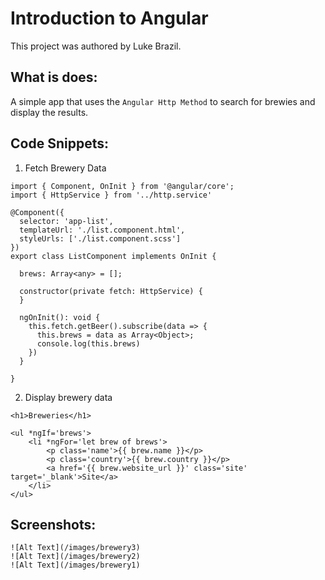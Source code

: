# Introduction to Angular

This project was authored by Luke Brazil.

## What is does:

A simple app that uses the `Angular Http Method` to search for brewies and display the results.


## Code Snippets:

1) Fetch Brewery Data

```
import { Component, OnInit } from '@angular/core';
import { HttpService } from '../http.service'

@Component({
  selector: 'app-list',
  templateUrl: './list.component.html',
  styleUrls: ['./list.component.scss']
})
export class ListComponent implements OnInit {

  brews: Array<any> = [];

  constructor(private fetch: HttpService) { 
  }

  ngOnInit(): void {
    this.fetch.getBeer().subscribe(data => {
      this.brews = data as Array<Object>;
      console.log(this.brews)
    })
  }

}

```
2) Display brewery data

```
<h1>Breweries</h1>

<ul *ngIf='brews'>
    <li *ngFor='let brew of brews'>
        <p class='name'>{{ brew.name }}</p>
        <p class='country'>{{ brew.country }}</p>
        <a href='{{ brew.website_url }}' class='site' target='_blank'>Site</a>
    </li>
</ul>

```

## Screenshots:

```
![Alt Text](/images/brewery3)
![Alt Text](/images/brewery2)
![Alt Text](/images/brewery1)
```

